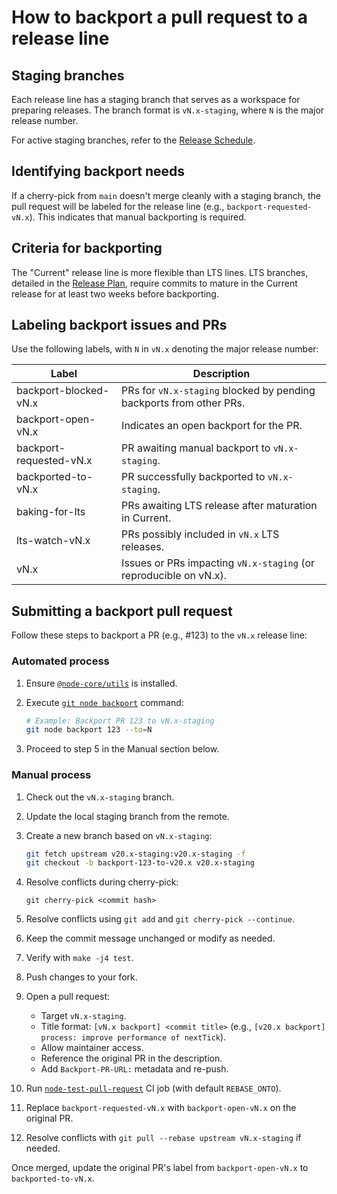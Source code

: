 # How to backport a pull request to a release line

## Staging branches

Each release line has a staging branch that serves as a workspace for preparing releases.
The branch format is `vN.x-staging`, where `N` is the major release number.

For active staging branches, refer to the [Release Schedule][].

## Identifying backport needs

If a cherry-pick from `main` doesn't merge cleanly with a staging branch, the pull request
will be labeled for the release line (e.g., `backport-requested-vN.x`). This indicates
that manual backporting is required.

## Criteria for backporting

The "Current" release line is more flexible than LTS lines. LTS branches, detailed in the [Release Plan][],
require commits to mature in the Current release for at least two weeks before backporting.

## Labeling backport issues and PRs

Use the following labels, with `N` in `vN.x` denoting the major release number:

| Label                   | Description                                                         |
| ----------------------- | ------------------------------------------------------------------- |
| backport-blocked-vN.x   | PRs for `vN.x-staging` blocked by pending backports from other PRs. |
| backport-open-vN.x      | Indicates an open backport for the PR.                              |
| backport-requested-vN.x | PR awaiting manual backport to `vN.x-staging`.                      |
| backported-to-vN.x      | PR successfully backported to `vN.x-staging`.                       |
| baking-for-lts          | PRs awaiting LTS release after maturation in Current.               |
| lts-watch-vN.x          | PRs possibly included in `vN.x` LTS releases.                       |
| vN.x                    | Issues or PRs impacting `vN.x-staging` (or reproducible on vN.x).   |

## Submitting a backport pull request

Follow these steps to backport a PR (e.g., #123) to the `vN.x` release line:

### Automated process

1. Ensure [`@node-core/utils`][] is installed.

2. Execute [`git node backport`][] command:

   ```bash
   # Example: Backport PR 123 to vN.x-staging
   git node backport 123 --to=N
   ```

3. Proceed to step 5 in the Manual section below.

### Manual process

1. Check out the `vN.x-staging` branch.

2. Update the local staging branch from the remote.

3. Create a new branch based on `vN.x-staging`:

   ```bash
   git fetch upstream v20.x-staging:v20.x-staging -f
   git checkout -b backport-123-to-v20.x v20.x-staging
   ```

4. Resolve conflicts during cherry-pick:

   ```console
   git cherry-pick <commit hash>
   ```

5. Resolve conflicts using `git add` and `git cherry-pick --continue`.

6. Keep the commit message unchanged or modify as needed.

7. Verify with `make -j4 test`.

8. Push changes to your fork.

9. Open a pull request:

   * Target `vN.x-staging`.
   * Title format: `[vN.x backport] <commit title>` (e.g., `[v20.x backport] process: improve performance of nextTick`).
   * Allow maintainer access.
   * Reference the original PR in the description.
   * Add `Backport-PR-URL:` metadata and re-push.

10. Run [`node-test-pull-request`][] CI job (with default `REBASE_ONTO`).

11. Replace `backport-requested-vN.x` with `backport-open-vN.x` on the original PR.

12. Resolve conflicts with `git pull --rebase upstream vN.x-staging` if needed.

Once merged, update the original PR's label from `backport-open-vN.x` to `backported-to-vN.x`.

[Release Plan]: https://github.com/nodejs/Release#release-plan
[Release Schedule]: https://github.com/nodejs/Release#release-schedule
[`@node-core/utils`]: https://github.com/nodejs/node-core-utils
[`git node backport`]: https://github.com/nodejs/node-core-utils/blob/main/docs/git-node.md#git-node-backport
[`node-test-pull-request`]: https://ci.nodejs.org/job/node-test-pull-request/build
